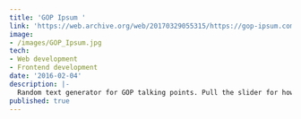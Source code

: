 ```yaml
---
title: 'GOP Ipsum '
link: 'https://web.archive.org/web/20170329055315/https://gop-ipsum.com/'
image:
- /images/GOP_Ipsum.jpg
tech:
- Web development
- Frontend development
date: '2016-02-04'
description: |- 
  Random text generator for GOP talking points. Pull the slider for how much you need to make a silly tweet or copy press release. The words were populated from a spreadsheet that staff could easily update. 
published: true  
---
```

